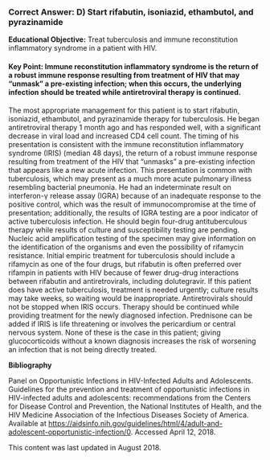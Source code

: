 
### Correct Answer: D) Start rifabutin, isoniazid, ethambutol, and pyrazinamide 

**Educational Objective:** Treat tuberculosis and immune reconstitution inflammatory syndrome in a patient with HIV.

#### **Key Point:** Immune reconstitution inflammatory syndrome is the return of a robust immune response resulting from treatment of HIV that may “unmask” a pre-existing infection; when this occurs, the underlying infection should be treated while antiretroviral therapy is continued.

The most appropriate management for this patient is to start rifabutin, isoniazid, ethambutol, and pyrazinamide therapy for tuberculosis. He began antiretroviral therapy 1 month ago and has responded well, with a significant decrease in viral load and increased CD4 cell count. The timing of his presentation is consistent with the immune reconstitution inflammatory syndrome (IRIS) (median 48 days), the return of a robust immune response resulting from treatment of the HIV that “unmasks” a pre-existing infection that appears like a new acute infection. This presentation is common with tuberculosis, which may present as a much more acute pulmonary illness resembling bacterial pneumonia. He had an indeterminate result on interferon-γ release assay (IGRA) because of an inadequate response to the positive control, which was the result of immunocompromise at the time of presentation; additionally, the results of IGRA testing are a poor indicator of active tuberculosis infection. He should begin four-drug antituberculous therapy while results of culture and susceptibility testing are pending. Nucleic acid amplification testing of the specimen may give information on the identification of the organisms and even the possibility of rifamycin resistance. Initial empiric treatment for tuberculosis should include a rifamycin as one of the four drugs, but rifabutin is often preferred over rifampin in patients with HIV because of fewer drug-drug interactions between rifabutin and antiretrovirals, including dolutegravir.
If this patient does have active tuberculosis, treatment is needed urgently; culture results may take weeks, so waiting would be inappropriate.
Antiretrovirals should not be stopped when IRIS occurs. Therapy should be continued while providing treatment for the newly diagnosed infection.
Prednisone can be added if IRIS is life threatening or involves the pericardium or central nervous system. None of these is the case in this patient; giving glucocorticoids without a known diagnosis increases the risk of worsening an infection that is not being directly treated.

**Bibliography**

Panel on Opportunistic Infections in HIV-Infected Adults and Adolescents. Guidelines for the prevention and treatment of opportunistic infections in HIV-infected adults and adolescents: recommendations from the Centers for Disease Control and Prevention, the National Institutes of Health, and the HIV Medicine Association of the Infectious Diseases Society of America. Available at https://aidsinfo.nih.gov/guidelines/html/4/adult-and-adolescent-opportunistic-infection/0. Accessed April 12, 2018.

This content was last updated in August 2018.